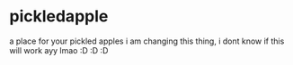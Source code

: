 # pickledapple
a place for your pickled apples
i am changing this thing, i dont know if this will work ayy lmao :D :D :D
